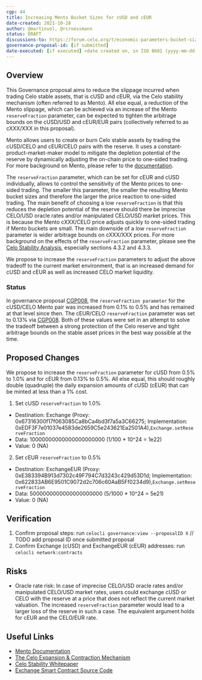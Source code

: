 ```yaml
---
cgp: 44
title: Increasing Mento Bucket Sizes for cUSD and cEUR
date-created: 2021-10-28
author: @martinvol, @rcroessmann
status: DRAFT
discussions-to: https://forum.celo.org/t/economic-parameters-bucket-sizes-and-reserve-allocation-cgp-40-cgp-43/1997
governance-proposal-id: [if submitted]
date-executed: [if executed] <date created on, in ISO 8601 (yyyy-mm-dd) format>
---
```


## Overview

This Governance proposal aims to reduce the slippage incurred when trading Celo stable assets, that is cUSD and cEUR, via the Celo stability mechanism (often referred to as Mento). All else equal, a reduction of the Mento slippage, which can be achieved via an increase of the Mento `reserveFraction` parameter, can be expected to tighten the arbitrage bounds on the cUSD/USD and cEUR/EUR pairs (collectively referred to as cXXX/XXX in this proposal).

Mento allows users to create or burn Celo stable assets by trading the cUSD/CELO and cEUR/CELO pairs with the reserve. It uses a constant-product-market-maker model to mitigate the depletion potential of the reserve by dynamically adjusting the on-chain price to one-sided trading. For more background on Mento, please refer to the [documentation](https://docs.celo.org/celo-codebase/protocol/stability).

The `reserveFraction` parameter, which can be set for cEUR and cUSD individually, allows to control the sensitivity of the Mento prices to one-sided trading. The smaller this parameter, the smaller the resulting Mento bucket sizes and therefore the larger the price reaction to one-sided trading. 
The main benefit of choosing a low `reserveFraction` is that this reduces the depletion potential of the reserve should there be imprecise CELO/USD oracle rates and/or manipulated CELO/USD market prices. This is because the Mento cXXX/CELO price adjusts quickly to one-sided trading if Mento buckets are small.
The main downside of a low `reserveFraction` parameter is wider arbitrage bounds on cXXX/XXX prices. For more background on the effects of the `reserveFraction` parameter, please see the [Celo Stability Analysis](https://celo.org/papers/Celo_Stability_Analysis.pdf), especially sections 4.3.2 and 4.3.3.

We propose to increase the `reserveFraction` parameters to adjust the above tradeoff to the current market environment, that is an increased demand for cUSD and cEUR as well as increased CELO market liquidity.

### Status
  
In governance proposal [CGP008](https://github.com/celo-org/governance/blob/main/CGPs/cgp-0008.md), the `reserveFraction parameter` for the cUSD/CELO Mento pair was increased from 0.1% to 0.5% and has remained at that level since then. The cEUR/CELO `reserveFraction` parameter was set to 0.13% via [CGP008](https://github.com/celo-org/governance/blob/d8e8dc1cd9882db4c6112b4a6c8e6e93e0e69311/CGPs/cgp-0022.md). Both of these values were set in an attempt to solve the tradeoff between a strong protection of the Celo reserve and tight arbitrage bounds on the stable asset prices in the best way possible at the time. 

## Proposed Changes

We propose to increase the `reserveFraction` parameter for cUSD from 0.5% to 1.0% and for cEUR from 0.13% to 0.5%. All else equal, this should roughly double (quadruple) the daily expansion amounts of cUSD (cEUR) that can be minted at less than a 1% cost.

1. Set cUSD `reserveFraction` to 1.0%
  - Destination: Exchange (Proxy: 0x67316300f17f063085Ca8bCa4bd3f7a5a3C66275; Implementation: 0xEDF3F7e01037e4583de2659C5e243621Ea2501A4),`Exchange.setReserveFraction`
  - Data: 10000000000000000000000 (1/100 * 10^24 = 1e22)
  - Value: 0 (NA)

2. Set cEUR `reserveFraction` to 0.5%
  - Destination: ExchangeEUR (Proxy: 0xE383394B913d7302c49F794C7d3243c429d53D1d; Implementation: 0x622833AB6E9501C9072d2c706c60AaB5Ff0234d9),`Exchange.setReserveFraction`
  - Data: 5000000000000000000000 (5/1000 * 10^24 = 5e21)
  - Value: 0 (NA)

## Verification

1. Confirm proposal steps: run `celocli governance:view --proposalID X` // TODO add proposal ID once submitted proposal
2. Confirm Exchange (cUSD) and ExchangeEUR (cEUR) addresses: run `celocli network:contracts`

## Risks

* Oracle rate risk: In case of imprecise CELO/USD oracle rates and/or manipulated CELO/USD market rates, users could exchange cUSD or CELO with the reserve at a price that does not reflect the current market valuation. The increased `reserveFraction` parameter would lead to a larger loss of the reserve in such a case. The equivalent argument holds for cEUR and the CELO/EUR rate.

## Useful Links

* [Mento Documentation](https://docs.celo.org/celo-codebase/protocol/stability/doto)
* [The Celo Expansion & Contraction Mechanism](https://medium.com/celoorg/zooming-in-on-the-celo-expansion-contraction-mechanism-446ca7abe4f)
* [Celo Stability Whitepaper](https://celo.org/papers/stability)
* [Exchange Smart Contract Source Code](https://github.com/celo-org/celo-monorepo/blob/master/packages/protocol/contracts/stability/Exchange.sol)